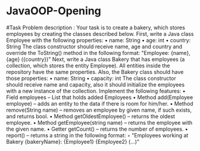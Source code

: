 # JavaOOP-Opening

#Task
Problem description :
Your task is to create a bakery, which stores employees by creating the classes described below.
First, write a Java class Employee with the following properties:
    • name: String
    • age: int
    • country: String
The class constructor should receive name, age and country and override the ToString() method in the following format:
"Employee: {name}, {age} ({country})"
Next, write a Java class Bakery that has employees (a collection, which stores the entity Employee). All entities inside the repository have the same properties. Also, the Bakery class should have those properties:
    • name: String
    • capacity: int
The class constructor should receive name and capacity, also it should initialize the employees with a new instance of the collection. Implement the following features:
    • Field employees – List that holds added Employees
    • Method add(Employee employee) – adds an entity to the data if there is room for him/her.
    • Method remove(String name) – removes an employee by given name, if such exists, and returns bool.
    • Method getOldestEmployee() – returns the oldest employee.
    • Method getEmployee(string name) – returns the employee with the given name.
    • Getter getCount() – returns the number of employees.
    • report() – returns a string in the following format:
        ◦ "Employees working at Bakery {bakeryName}:
{Employee1}
{Employee2}
(…)"

 
